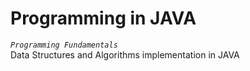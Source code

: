 # Programming in JAVA
_`Programming Fundamentals`_
<br>
Data Structures and Algorithms implementation in JAVA
